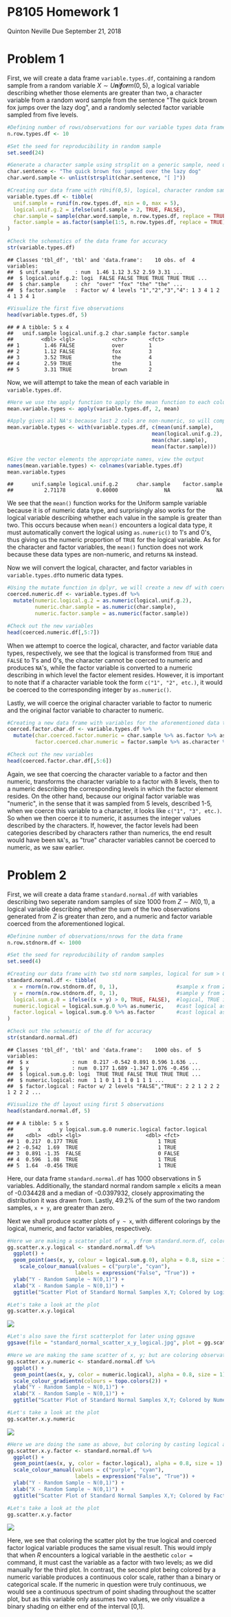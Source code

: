 P8105 Homework 1
================
Quinton Neville
Due September 21, 2018

Problem 1
=========

First, we will create a data frame `variable.types.df`, containing a random sample from a random variable *X* ∼ *U**n**i**f**o**r**m*(0, 5), a logical variable describing whether those elements are greater than two, a character variable from a random word sample from the sentence "The quick brown fox jumps over the lazy dog", and a randomly selected factor variable sampled from five levels.

``` r
#Defining number of rows/observations for our variable types data frame
n.row.types.df <- 10

#Set the seed for reproducibility in random sample
set.seed(24)

#Generate a character sample using strsplit on a generic sample, need unlist to coerce to vector
char.sentence <- "The quick brown fox jumped over the lazy dog"  
char.word.sample <- unlist(strsplit(char.sentence, "[ ]"))

#Creating our data frame with rUnif(0,5), logical, character random sample, and factor vars
variable.types.df <- tibble(
  unif.sample = runif(n.row.types.df, min = 0, max = 5),                  #Random sample 10 rUnif(0,5)
  logical.unif.g.2 = ifelse(unif.sample > 2, TRUE, FALSE),                #Logical, TRUE if rUnif > 2
  char.sample = sample(char.word.sample, n.row.types.df, replace = TRUE), #Random char sample
  factor.sample = as.factor(sample(1:5, n.row.types.df, replace = TRUE))  #Random factor sample, 5 levels
)

#Check the schematics of the data frame for accuracy
str(variable.types.df)
```

    ## Classes 'tbl_df', 'tbl' and 'data.frame':    10 obs. of  4 variables:
    ##  $ unif.sample     : num  1.46 1.12 3.52 2.59 3.31 ...
    ##  $ logical.unif.g.2: logi  FALSE FALSE TRUE TRUE TRUE TRUE ...
    ##  $ char.sample     : chr  "over" "fox" "the" "the" ...
    ##  $ factor.sample   : Factor w/ 4 levels "1","2","3","4": 1 3 4 1 2 4 1 3 4 1

``` r
#Visualize the first five observations
head(variable.types.df, 5)
```

    ## # A tibble: 5 x 4
    ##   unif.sample logical.unif.g.2 char.sample factor.sample
    ##         <dbl> <lgl>            <chr>       <fct>        
    ## 1        1.46 FALSE            over        1            
    ## 2        1.12 FALSE            fox         3            
    ## 3        3.52 TRUE             the         4            
    ## 4        2.59 TRUE             the         1            
    ## 5        3.31 TRUE             brown       2

Now, we will attempt to take the mean of each variable in `variable.types.df`.

``` r
#Here we use the apply function to apply the mean function to each column var
mean.variable.types <- apply(variable.types.df, 2, mean)

#Apply gives all NA's because last 2 cols are non-numeric, so will compute individually and store as vector
mean.variable.types <- with(variable.types.df, c(mean(unif.sample),
                                               mean(logical.unif.g.2),
                                               mean(char.sample),
                                               mean(factor.sample)))

#Give the vector elements the appropriate names, view the output
names(mean.variable.types) <- colnames(variable.types.df)
mean.variable.types
```

    ##      unif.sample logical.unif.g.2      char.sample    factor.sample 
    ##          2.71178          0.60000               NA               NA

We see that the `mean()` function works for the Uniform sample variable because it is of numeric data type, and surprisingly also works for the logical variable describing whether each value in the sample is greater than two. This occurs because when `mean()` encounters a logical data type, it must automatically convert the logical using `as.numeric()` to 1's and 0's, thus giving us the numeric proportion of `TRUE` for the logical variable. As for the character and factor variables, the `mean()` function does not work because these data types are non-numeric, and returns `NA` instead.

Now we will convert the logical, character, and factor variables in `variable.types.df`to numeric data types.

``` r
#Using the mutate function in dplyr, we will create a new df with coerced numerics
coerced.numeric.df <- variable.types.df %>%
  mutate(numeric.logical.g.2 = as.numeric(logical.unif.g.2),
         numeric.char.sample = as.numeric(char.sample),
         numeric.factor.sample = as.numeric(factor.sample))

#Check out the new variables
head(coerced.numeric.df[,5:7])
```

When we attempt to coerce the logical, character, and factor variable data types, respectively, we see that the logical is transformed from `TRUE` and `FALSE` to 1's and 0's, the character cannot be coerced to numeric and produces `NA`'s, while the factor variable is converted to a numeric describing in which level the factor element resides. However, it is important to note that if a character variable took the form `c("1", "2", etc.)`, it would be coerced to the corresponding integer by `as.numeric()`.

Lastly, we will coerce the original character variable to factor to numeric and the original factor variable to character to numeric.

``` r
#Creating a new data frame with variables for the aforementioned data type coercions
coerced.factor.char.df <- variable.types.df %>%
  mutate(char.coerced.factor.numeric = char.sample %>% as.factor %>% as.numeric,
         factor.coerced.char.numeric = factor.sample %>% as.character %>% as.numeric)

#Check out the new variables
head(coerced.factor.char.df[,5:6])
```

Again, we see that coercing the character variable to a factor and then numeric, transforms the character variable to a factor with 8 levels, then to a numeric describing the corresponding levels in which the factor element resides. On the other hand, because our original factor variable was "numeric", in the sense that it was sampled from 5 levels, described 1-5, when we coerce this variable to a character, it looks like `c("1", "3", etc.)`. So when we then coerce it to numeric, it assumes the integer values described by the characters. If, however, the factor levels had been categories described by characters rather than numerics, the end result would have been `NA`'s, as "true" character variables cannot be coerced to numeric, as we saw earlier.

Problem 2
=========

First, we will create a data frame `standard.normal.df` with variables describing two seperate random samples of size 1000 from *Z* ∼ *N*(0, 1), a logical variable describing whether the sum of the two observations generated from *Z* is greater than zero, and a numeric and factor variable coerced from the aforementioned logical.

``` r
#Definine number of observations/nrows for the data frame
n.row.stdnorm.df <- 1000

#Set the seed for reproducibility of random samples
set.seed(4)

#Creating our data frame with two std norm samples, logical for sum > 0, coerced numeric and factor
standard.normal.df <- tibble(
  x = rnorm(n.row.stdnorm.df, 0, 1),                   #sample x from Z ~ N(0,1) length 1000
  y = rnorm(n.row.stdnorm.df, 0, 1),                   #sample y from Z ~ N(0,1) length 1000
  logical.sum.g.0 = ifelse((x + y) > 0, TRUE, FALSE),  #logical, TRUE if x + y > 0
  numeric.logical = logical.sum.g.0 %>% as.numeric,    #cast logical as numeric
  factor.logical = logical.sum.g.0 %>% as.factor       #cast logical as factor
)

#Check out the schematic of the df for accuracy
str(standard.normal.df)
```

    ## Classes 'tbl_df', 'tbl' and 'data.frame':    1000 obs. of  5 variables:
    ##  $ x              : num  0.217 -0.542 0.891 0.596 1.636 ...
    ##  $ y              : num  0.177 1.689 -1.347 1.076 -0.456 ...
    ##  $ logical.sum.g.0: logi  TRUE TRUE FALSE TRUE TRUE TRUE ...
    ##  $ numeric.logical: num  1 1 0 1 1 1 0 1 1 1 ...
    ##  $ factor.logical : Factor w/ 2 levels "FALSE","TRUE": 2 2 1 2 2 2 1 2 2 2 ...

``` r
#Visualize the df layout using first 5 observations
head(standard.normal.df, 5)
```

    ## # A tibble: 5 x 5
    ##        x      y logical.sum.g.0 numeric.logical factor.logical
    ##    <dbl>  <dbl> <lgl>                     <dbl> <fct>         
    ## 1  0.217  0.177 TRUE                          1 TRUE          
    ## 2 -0.542  1.69  TRUE                          1 TRUE          
    ## 3  0.891 -1.35  FALSE                         0 FALSE         
    ## 4  0.596  1.08  TRUE                          1 TRUE          
    ## 5  1.64  -0.456 TRUE                          1 TRUE

Here, our data frame `standard.normal.df` has 1000 observations in 5 variables. Additionally, the standard normal random sample `x` elicits a mean of -0.034428 and a median of -0.0397932, closely approximating the distribution it was drawn from. Lastly, 49.2% of the sum of the two random samples, `x + y`, are greater than zero.

Next we shall produce scatter plots of `y ~ x`, with different colorings by the logical, numeric, and factor variables, respectively.

``` r
#Here we are making a scatter plot of x, y from standard.norm.df, colored by a logical, using ggplot2
gg.scatter.x.y.logical <- standard.normal.df %>%
  ggplot() +
  geom_point(aes(x, y, colour = logical.sum.g.0), alpha = 0.8, size = 1) +
    scale_colour_manual(values = c("purple", "cyan"),
                      labels = expression("False", "True")) +
  ylab("Y - Random Sample ~ N(0,1)") +
  xlab("X - Random Sample ~ N(0,1)") +
  ggtitle("Scatter Plot of Standard Normal Samples X,Y; Colored by Logical")

#Let's take a look at the plot
gg.scatter.x.y.logical
```

![](p8105_hw1_qn2119_files/figure-markdown_github/scatter-1.png)

``` r
#Let's also save the first scatterplot for later using ggsave
ggsave(file = "standard_normal_scatter_x_y_logical.jpg", plot = gg.scatter.x.y.logical)

#Here we are making the same scatter of x, y; but are coloring observations by casting logical as numeric
gg.scatter.x.y.numeric <- standard.normal.df %>%
  ggplot() +
  geom_point(aes(x, y, color = numeric.logical), alpha = 0.8, size = 1) +
  scale_colour_gradientn(colours = topo.colors(2)) +
  ylab("Y - Random Sample ~ N(0,1)") +
  xlab("X - Random Sample ~ N(0,1)") +
  ggtitle("Scatter Plot of Standard Normal Samples X,Y; Colored by Numeric Logical")

#Let's take a look at the plot
gg.scatter.x.y.numeric
```

![](p8105_hw1_qn2119_files/figure-markdown_github/scatter-2.png)

``` r
#Here we are doing the same as above, but coloring by casting logical as factor 
gg.scatter.x.y.factor <- standard.normal.df %>%
  ggplot() +
  geom_point(aes(x, y, color = factor.logical), alpha = 0.8, size = 1) +
  scale_colour_manual(values = c("purple", "cyan"),
                      labels = expression("False", "True")) +
  ylab("Y - Random Sample ~ N(0,1)") +
  xlab("X - Random Sample ~ N(0,1)") +
  ggtitle("Scatter Plot of Standard Normal Samples X,Y; Colored by Factor Logical")

#Let's take a look at the plot
gg.scatter.x.y.factor
```

![](p8105_hw1_qn2119_files/figure-markdown_github/scatter-3.png)

Here, we see that coloring the scatter plot by the true logical and coerced factor logical variable produces the same visual result. This would imply that when *R* encounters a logical variable in the aesthetic `color =` command, it must cast the variable as a factor with two levels; as we did manually for the third plot. In contrast, the second plot being colored by a numeric variable produces a continuous color scale, rather than a binary or categorical scale. If the numeric in question were truly continuous, we would see a continuous spectrum of point shading throughout the scatter plot, but as this variable only assumes two values, we only visualize a binary shading on either end of the interval \[0,1\].
